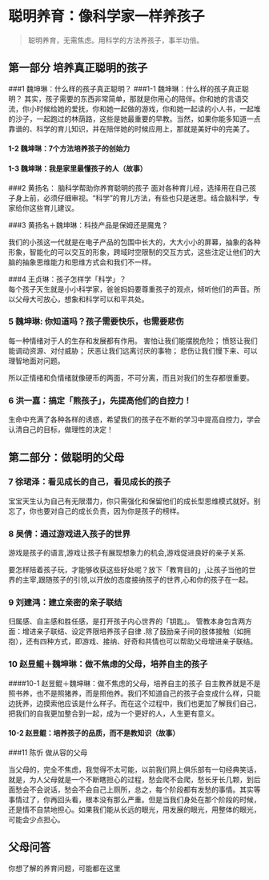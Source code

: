 # 聪明养育：像科学家一样养孩子
  
> 聪明养育，无需焦虑。用科学的方法养孩子，事半功倍。  

## 第一部分  培养真正聪明的孩子
###1 魏坤琳：什么样的孩子真正聪明？ 
###1-1  魏坤琳：什么样的孩子真正聪明？
其实，孩子需要的东西非常简单，那就是你用心的陪伴。你和她的言语交流，你小时候给她的爱抚，你和她一起做的游戏，你和她一起读的小人书，一起堆的沙子，一起跑过的林荫路，这些是她最重要的早教。当然，如果你能多知道一点靠谱的、科学的育儿知识，并在陪伴她的时候应用上，那就是美好中的完美了。  
#### 1-2 魏坤琳：7个方法培养孩子的创始力
#### 1-3 魏坤琳：我是家里最懂孩子的人（故事）

###2 黄扬名： 脑科学帮助你养育聪明的孩子
面对各种育儿经，选择用在自己孩子身上前，必须仔细审视。“科学”的育儿方法，有些也只是迷思。结合脑科学，专家给你这些育儿建议。

###3 黄扬名＋魏坤琳：科技产品是保姆还是魔鬼？

我们的小孩这一代就是在电子产品的包围中长大的，大大小小的屏幕，抽象的各种形象，智能化的可以交互的形象，跨域时空限制的交互方式，这些注定让他们的大脑的抽象思维能力和思维方式会和我们不一样。

###4 王贞琳：孩子怎样学「科学」？  
每个孩子天生就是小小科学家，爸爸妈妈要尊重孩子的观点，倾听他们的声音。所以父母大可放心，想象和科学可以和平共处。

 
### 5 魏坤琳: 你知道吗？孩子需要快乐，也需要悲伤
每一种情绪对于人的生存和发展都有作用。
害怕让我们能摆脱危险；
愤怒让我们能调动资源、对付威胁；
厌恶让我们远离讨厌的事物；
悲伤让我们慢下来、可以理智地面对问题。  

所以正情绪和负情绪就像硬币的两面，不可分离，而且对我们的生存都很重要。  

### 6 洪一嘉：搞定「熊孩子」，先提高他们的自控力！  

生命中充满了各种各样的诱惑，希望我们的孩子在不断的学习中提高自控力，学会认清自己的目标，做理性的决定！ 


## 第二部分：做聪明的父母

### 7 徐珺泽：看见成长的自己，看见成长的孩子  

宝宝天生认为自己有无限潜力，你只需强化和保留他们的成长型思维模式就好。别忘了，你也要对自己的成长负责，因为你是孩子的榜样。  

### 8 吴倩：通过游戏进入孩子的世界 

游戏是孩子的语言,游戏让孩子有展现想象力的机会,游戏促进良好的亲子关系.  

要怎样陪着孩子玩，才能够收获这些好处呢？放下「教育目的」,让孩子当他的世界的主宰,跟随孩子的引领,以开放的态度接纳孩子的世界,心和你的孩子在一起。  

### 9 刘建鸿：建立亲密的亲子联结 

归属感、自主感和胜任感，是打开孩子内心世界的「钥匙」。  管教本身包含两方面：增进亲子联结、设定界限培养孩子自律 .除了鼓励亲子间的肢体接触（如拥抱），还有四种方式，即游戏、接纳、好奇和共情也可以帮助父母增进亲子联结。  


### 10 赵昱鲲＋魏坤琳：做不焦虑的父母，培养自主的孩子 
####10-1 赵昱鲲＋魏坤琳：做不焦虑的父母，培养自主的孩子 
自主教养就是不是照书养，也不是照猪养，而是照他养。我们不知道自己的孩子会变成什么样，只能边抚养，边摸索他应该是什么样子。而在这个过程中，我们也更加了解我们自己，把我们的自我更加整合到一起，成为一个更好的人，人生更有意义。  

#### 10-2 赵昱鲲：培养孩子的品质，而不是教知识（故事）

###11 陈忻 做从容的父母

当父母的，完全不焦虑，我觉得不太可能，以前我们网上俱乐部有一句经典笑话，就是，为人父母就是一个不断瞎担心的过程，愁会爬不会爬，愁长牙长几颗，到后面愁会不会说话，愁会不会自己上厕所，总之，每个阶段都有发愁的事情。其实等事情过了，你再回头看，根本没有那么严重。但是当我们身处在那个阶段的时候，还是情不自禁地担心。如果我们能从长远的眼光，用发展的眼光，用整体的眼光，可能会少点担心。

## 父母问答
你想了解的养育问题，可能都在这里